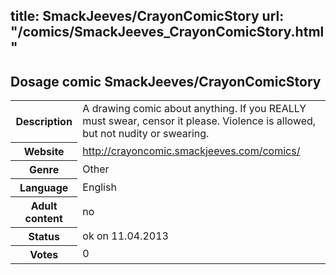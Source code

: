title: SmackJeeves/CrayonComicStory
url: "/comics/SmackJeeves_CrayonComicStory.html"
---
Dosage comic SmackJeeves/CrayonComicStory
-----------------------------------------

<table class="comicinfo">
<tr>
<th>Description</th><td>A drawing comic about anything. If you REALLY must swear, censor it please. Violence is allowed, but not nudity or swearing.</td>
</tr>
<tr>
<th>Website</th><td><a href="http://crayoncomic.smackjeeves.com/comics/">http://crayoncomic.smackjeeves.com/comics/</a></td>
</tr>
<tr>
<th>Genre</th><td>Other</td>
</tr>
<tr>
<th>Language</th><td>English</td>
</tr>
<tr>
<th>Adult content</th><td>no</td>
</tr>
<tr>
<th>Status</th><td>ok on 11.04.2013</td>
</tr>
<tr>
<th>Votes</th><td>0</div></td>
</tr>
</table>
